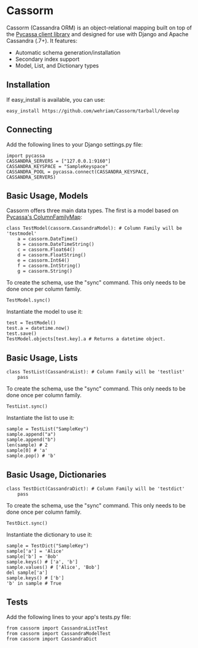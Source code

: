 
Cassorm
=======

Cassorm (Cassandra ORM) is an object-relational mapping built on top of the 
[Pycassa client library](https://github.com/pycassa/pycassa/) and designed for 
use with Django and Apache Cassandra (.7+). It features:

* Automatic schema generation/installation
* Secondary index support
* Model, List, and Dictionary types

Installation
------------

If easy_install is available, you can use:

    easy_install https://github.com/wehriam/Cassorm/tarball/develop


Connecting
----------

Add the following lines to your Django settings.py file:

    import pycassa
    CASSANDRA_SERVERS = ["127.0.0.1:9160"]
    CASSANDRA_KEYSPACE = "SampleKeyspace"
    CASSANDRA_POOL = pycassa.connect(CASSANDRA_KEYSPACE, CASSANDRA_SERVERS)


Basic Usage, Models
-------------------

Cassorm offers three main data types. The first is a model based on [Pycassa's ColumnFamilyMap](http://pycassa.github.com/pycassa/api/pycassa/columnfamilymap.html):

    class TestModel(cassorm.CassandraModel): # Column Family will be 'testmodel'
        a = cassorm.DateTime()
        b = cassorm.DateTimeString()
        c = cassorm.Float64()
        d = cassorm.FloatString()
        e = cassorm.Int64()
        f = cassorm.IntString()
        g = cassorm.String()

To create the schema, use the "sync" command. This only needs to be done 
once per column family.

    TestModel.sync()

Instantiate the model to use it:

    test = TestModel()
    test.a = datetime.now()
    test.save()
    TestModel.objects[test.key].a # Returns a datetime object.

Basic Usage, Lists
------------------

    class TestList(CassandraList): # Column Family will be 'testlist'
        pass

To create the schema, use the "sync" command. This only needs to be done 
once per column family.
    
    TestList.sync()

Instantiate the list to use it:

    sample = TestList("SampleKey")
    sample.append("a")
    sample.append("b")
    len(sample) # 2
    sample[0] # 'a'
    sample.pop() # 'b'

Basic Usage, Dictionaries
-------------------------

    class TestDict(CassandraDict): # Column Family will be 'testdict'
        pass

To create the schema, use the "sync" command. This only needs to be done 
once per column family.
    
    TestDict.sync()

Instantiate the dictionary to use it:

    sample = TestDict("SampleKey")
    sample['a'] = 'Alice'
    sample['b'] = 'Bob'
    sample.keys() # ['a', 'b']
    sample.values() # ['Alice', 'Bob']
    del sample['a']
    sample.keys() # ['b']
    'b' in sample # True

Tests
-----

Add the following lines to your app's tests.py file:

    from cassorm import CassandraListTest
    from cassorm import CassandraModelTest
    from cassorm import CassandraDict
